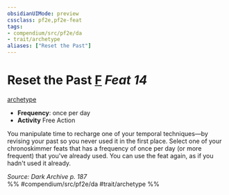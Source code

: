 ```yaml
---
obsidianUIMode: preview
cssclass: pf2e,pf2e-feat
tags:
- compendium/src/pf2e/da
- trait/archetype
aliases: ["Reset the Past"]
---
```

# Reset the Past  [F](/rules/core-rulebook/chapter-9-playing-the-game.md#Actions "Free Action") *Feat 14*  
[archetype](/rules/traits/archetype.md)  

- **Frequency**: once per day
- **Activity** Free Action

You manipulate time to recharge one of your temporal techniques—by revising your past so you never used it in the first place. Select one of your chronoskimmer feats that has a frequency of once per day (or more frequent) that you've already used. You can use the feat again, as if you hadn't used it already.

*Source: Dark Archive p. 187*  
%% #compendium/src/pf2e/da #trait/archetype %%
